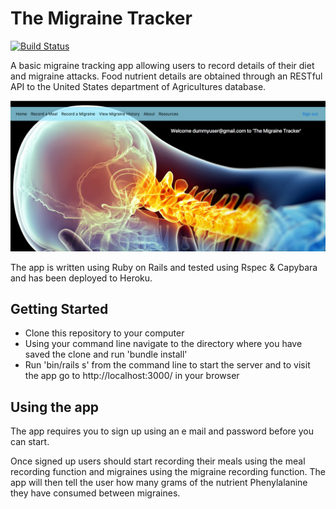 # The Migraine Tracker

[![Build Status](https://travis-ci.org/PaulWallis42/Migraine-Tracker.svg?branch=master)](https://travis-ci.org/PaulWallis42/Migraine-Tracker)

A basic migraine tracking app allowing users to record details of their diet and migraine attacks.  Food nutrient details are obtained through an RESTful API to the United States department of Agricultures database.

![landing page](/app/assets/images/readme.png)

The app is written using Ruby on Rails and tested using Rspec & Capybara and has been deployed to Heroku.


## Getting Started
* Clone this repository to your computer
* Using your command line navigate to the directory where you have saved the clone and run 'bundle install'
* Run 'bin/rails s' from the command line to start the server and to visit the app go to http://localhost:3000/ in your browser

## Using the app
The app requires you to sign up using an e mail and password before you can start.

Once signed up users should start recording their meals using the meal recording function and migraines using the migraine recording function.  The app will then tell the user how many grams of the nutrient Phenylalanine they have consumed between migraines.
